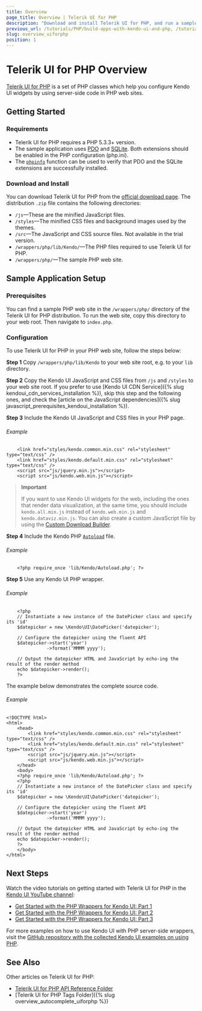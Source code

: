 ```yaml
---
title: Overview
page_title: Overview | Telerik UI for PHP
description: "Download and install Telerik UI for PHP, and run a sample application."
previous_url: /tutorials/PHP/build-apps-with-kendo-ui-and-php, /tutorials/PHP/build-apps-with-kendo-ui-and-php-2
slug: overview_uiforphp
position: 1
---
```


# Telerik UI for PHP Overview

[Telerik UI for PHP](http://www.telerik.com/php-ui) is a set of PHP classes which help you configure Kendo UI widgets by using server-side code in PHP web sites.

## Getting Started

### Requirements

* Telerik UI for PHP requires a PHP 5.3.3+ version.
* The sample application uses [PDO](http://www.php.net/manual/en/intro.pdo.php) and [SQLite](http://www.php.net/manual/en/ref.pdo-sqlite.php). Both extensions should be enabled in the PHP configuration (php.ini).
* The [`phpinfo`](http://php.net/manual/en/function.phpinfo.php) function can be used to verify that PDO and the SQLite extensions are successfully installed.

### Download and Install

You can download Telerik UI for PHP from the [official download page](http://demos.telerik.com/php-ui/). The distribution `.zip` file contains the following directories:

* `/js`&mdash;These are the minified JavaScript files.
* `/styles`&mdash;The minified CSS files and background images used by the themes.
* `/src`&mdash;The JavaScript and CSS source files. Not available in the trial version.
* `/wrappers/php/lib/Kendo/`&mdash;The PHP files required to use Telerik UI for PHP.
* `/wrappers/php/`&mdash;The sample PHP web site.

## Sample Application Setup

### Prerequisites

You can find a sample PHP web site in the `/wrappers/php/` directory of the Telerik UI for PHP distribution. To run the web site, copy this directory to your web root. Then navigate to `index.php`.

### Configuration

To use Telerik UI for PHP in your PHP web site, follow the steps below:

**Step 1** Copy `/wrappers/php/lib/Kendo` to your web site root, e.g. to your `lib` directory.

**Step 2** Copy the Kendo UI JavaScript and CSS files from `/js` and `/styles` to your web site root. If you prefer to use [Kendo UI CDN Service]({% slug kendoui_cdn_services_installation %}), skip this step and the following ones, and check the [article on the JavaScript dependencies]({% slug javascript_prerequisites_kendoui_installation %}).

**Step 3** Include the Kendo UI JavaScript and CSS files in your PHP page.

###### Example

        <link href="styles/kendo.common.min.css" rel="stylesheet" type="text/css" />
        <link href="styles/kendo.default.min.css" rel="stylesheet" type="text/css" />
        <script src="js/jquery.min.js"></script>
        <script src="js/kendo.web.min.js"></script>

> **Important**  
>
> If you want to use Kendo UI widgets for the web, including the ones that render data visualization, at the same time, you should include `kendo.all.min.js` instead of `kendo.web.min.js` and `kendo.dataviz.min.js`. You can also create a custom JavaScript file by using the [Custom Download Builder](https://www.telerik.com/login/v2/telerik?ReturnUrl=https://www.telerik.com/download/custom-download).

**Step 4** Include the Kendo PHP [`Autoload`](http://php.net/manual/en/language.oop5.autoload.php) file.

###### Example

        <?php require_once 'lib/Kendo/Autoload.php'; ?>

**Step 5** Use any Kendo UI PHP wrapper.

###### Example

        <?php
        // Instantiate a new instance of the DatePicker class and specify its 'id'
        $datepicker = new \Kendo\UI\DatePicker('datepicker');

        // Configure the datepicker using the fluent API
        $datepicker->start('year')
                   ->format('MMMM yyyy');

        // Output the datepicker HTML and JavaScript by echo-ing the result of the render method
        echo $datepicker->render();
        ?>

The example below demonstrates the complete source code.

###### Example

    <!DOCTYPE html>
    <html>
        <head>
            <link href="styles/kendo.common.min.css" rel="stylesheet" type="text/css" />
            <link href="styles/kendo.default.min.css" rel="stylesheet" type="text/css" />
            <script src="js/jquery.min.js"></script>
            <script src="js/kendo.web.min.js"></script>
        </head>
        <body>
        <?php require_once 'lib/Kendo/Autoload.php'; ?>
        <?php
        // Instantiate a new instance of the DatePicker class and specify its 'id'
        $datepicker = new \Kendo\UI\DatePicker('datepicker');

        // Configure the datepicker using the fluent API
        $datepicker->start('year')
                   ->format('MMMM yyyy');

        // Output the datepicker HTML and JavaScript by echo-ing the result of the render method
        echo $datepicker->render();
        ?>
        </body>
    </html>

## Next Steps

Watch the video tutorials on getting started with Telerik UI for PHP in the [Kendo UI YouTube channel](http://www.youtube.com/kendouitv):

* [Get Started with the PHP Wrappers for Kendo UI: Part 1](http://www.youtube.com/watch?v=2Kpgp_nocEI)
* [Get Started with the PHP Wrappers for Kendo UI: Part 2](https://www.youtube.com/watch?v=RQCLqA6Pu_E)
* [Get Started with the PHP Wrappers for Kendo UI: Part 3](https://www.youtube.com/watch?v=zYh6cuU_leQ)

For more examples on how to use Kendo UI with PHP server-side wrappers, visit the [GitHub repository with the collected Kendo UI examples on using PHP](https://github.com/telerik/kendo-examples-php).

## See Also

Other articles on Telerik UI for PHP:

* [Telerik UI for PHP API Reference Folder](/api/php/Kendo/UI/AutoComplete)
* [Telerik UI for PHP Tags Folder]({% slug overview_autocomplete_uiforphp %})

